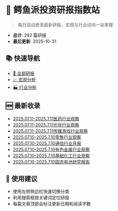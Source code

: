 # 🐊 鳄鱼派投资研报指数站

> 每日自动收录最新研报，宏观与行业动向一站掌握

<!-- stats:start -->

- **总计**: 292 篇研报
- **最后更新**: 2025-10-31

<!-- stats:end -->

## 📚 快速导航
- [📑 全部研报](全部研报/README.md)
- [📈 宏观分析](宏观分析/README.md)
- [🏭 行业分析](行业分析/README.md)

## 🆕 最新收录
- [2025.07.11-2025.7.11医药行业观察](全部研报/2025.07.11-2025.7.11医药行业观察.md)
- [2025.07.11-2025.7.11光伏行业观察](全部研报/2025.07.11-2025.7.11光伏行业观察.md)
- [2025.07.11-2025.7.11传媒游戏行业观察](全部研报/2025.07.11-2025.7.11传媒游戏行业观察.md)
- [2025.07.10-2025.7.10零售行业观察](全部研报/2025.07.10-2025.7.10零售行业观察.md)
- [2025.07.10-2025.7.10通信行业月报](全部研报/2025.07.10-2025.7.10通信行业月报.md)
- [2025.07.10-2025.7.10有色金属行业观察](全部研报/2025.07.10-2025.7.10有色金属行业观察.md)
- [2025.07.10-2025.7.10基础化工行业观察](全部研报/2025.07.10-2025.7.10基础化工行业观察.md)
- [2025.07.10-2025.7.10固态电池研究报告](全部研报/2025.07.10-2025.7.10固态电池研究报告.md)

## 🚀 使用建议
- 使用左侧侧边栏快速切换分类
- 利用搜索框按关键词定位研报
- 每篇文章顶部会标注更新日期和阅读字数
